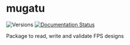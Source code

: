 # mugatu

![Versions](https://img.shields.io/badge/python->3.8-blue)
[![Documentation Status](https://readthedocs.org/projects/mugatu/badge/?version=latest)](https://mugatu.readthedocs.io/en/latest/#)
<!---
[![Travis (.org)](https://img.shields.io/travis/sdss/mugatu)](https://travis-ci.org/sdss/mugatu)
[![codecov](https://codecov.io/gh/sdss/mugatu/branch/main/graph/badge.svg)](https://codecov.io/gh/sdss/mugatu)
-->

Package to read, write and validate FPS designs
